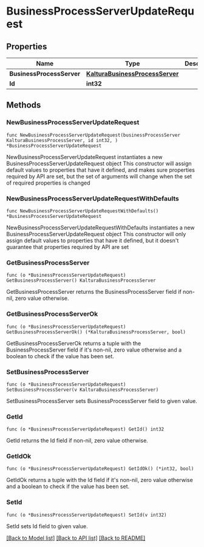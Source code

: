# BusinessProcessServerUpdateRequest

## Properties

Name | Type | Description | Notes
------------ | ------------- | ------------- | -------------
**BusinessProcessServer** | [**KalturaBusinessProcessServer**](KalturaBusinessProcessServer.md) |  | 
**Id** | **int32** |  | 

## Methods

### NewBusinessProcessServerUpdateRequest

`func NewBusinessProcessServerUpdateRequest(businessProcessServer KalturaBusinessProcessServer, id int32, ) *BusinessProcessServerUpdateRequest`

NewBusinessProcessServerUpdateRequest instantiates a new BusinessProcessServerUpdateRequest object
This constructor will assign default values to properties that have it defined,
and makes sure properties required by API are set, but the set of arguments
will change when the set of required properties is changed

### NewBusinessProcessServerUpdateRequestWithDefaults

`func NewBusinessProcessServerUpdateRequestWithDefaults() *BusinessProcessServerUpdateRequest`

NewBusinessProcessServerUpdateRequestWithDefaults instantiates a new BusinessProcessServerUpdateRequest object
This constructor will only assign default values to properties that have it defined,
but it doesn't guarantee that properties required by API are set

### GetBusinessProcessServer

`func (o *BusinessProcessServerUpdateRequest) GetBusinessProcessServer() KalturaBusinessProcessServer`

GetBusinessProcessServer returns the BusinessProcessServer field if non-nil, zero value otherwise.

### GetBusinessProcessServerOk

`func (o *BusinessProcessServerUpdateRequest) GetBusinessProcessServerOk() (*KalturaBusinessProcessServer, bool)`

GetBusinessProcessServerOk returns a tuple with the BusinessProcessServer field if it's non-nil, zero value otherwise
and a boolean to check if the value has been set.

### SetBusinessProcessServer

`func (o *BusinessProcessServerUpdateRequest) SetBusinessProcessServer(v KalturaBusinessProcessServer)`

SetBusinessProcessServer sets BusinessProcessServer field to given value.


### GetId

`func (o *BusinessProcessServerUpdateRequest) GetId() int32`

GetId returns the Id field if non-nil, zero value otherwise.

### GetIdOk

`func (o *BusinessProcessServerUpdateRequest) GetIdOk() (*int32, bool)`

GetIdOk returns a tuple with the Id field if it's non-nil, zero value otherwise
and a boolean to check if the value has been set.

### SetId

`func (o *BusinessProcessServerUpdateRequest) SetId(v int32)`

SetId sets Id field to given value.



[[Back to Model list]](../README.md#documentation-for-models) [[Back to API list]](../README.md#documentation-for-api-endpoints) [[Back to README]](../README.md)


